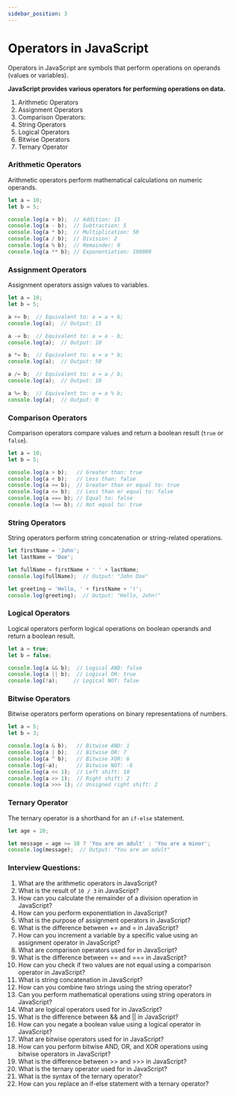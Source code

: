 ```yaml
---
sidebar_position: 3
---
```


# Operators in JavaScript

Operators in JavaScript are symbols that perform operations on operands (values or variables).

**JavaScript provides various operators for performing operations on data.**

1. Arithmetic Operators
2. Assignment Operators
3. Comparison Operators:
4. String Operators
5. Logical Operators
6. Bitwise Operators
7. Ternary Operator

### Arithmetic Operators

Arithmetic operators perform mathematical calculations on numeric operands.

```javascript
let a = 10;
let b = 5;

console.log(a + b);  // Addition: 15
console.log(a - b);  // Subtraction: 5
console.log(a * b);  // Multiplication: 50
console.log(a / b);  // Division: 2
console.log(a % b);  // Remainder: 0
console.log(a ** b); // Exponentiation: 100000
```

### Assignment Operators

Assignment operators assign values to variables.

```javascript
let a = 10;
let b = 5;

a += b;  // Equivalent to: a = a + b;
console.log(a);  // Output: 15

a -= b;  // Equivalent to: a = a - b;
console.log(a);  // Output: 10

a *= b;  // Equivalent to: a = a * b;
console.log(a);  // Output: 50

a /= b;  // Equivalent to: a = a / b;
console.log(a);  // Output: 10

a %= b;  // Equivalent to: a = a % b;
console.log(a);  // Output: 0
```

### Comparison Operators

Comparison operators compare values and return a boolean result (`true` or `false`).

```javascript
let a = 10;
let b = 5;

console.log(a > b);   // Greater than: true
console.log(a < b);   // Less than: false
console.log(a >= b);  // Greater than or equal to: true
console.log(a <= b);  // Less than or equal to: false
console.log(a === b); // Equal to: false
console.log(a !== b); // Not equal to: true
```

### String Operators

String operators perform string concatenation or string-related operations.

```javascript
let firstName = 'John';
let lastName = 'Doe';

let fullName = firstName + ' ' + lastName;
console.log(fullName);  // Output: "John Doe"

let greeting = 'Hello, ' + firstName + '!';
console.log(greeting);  // Output: "Hello, John!"
```

### Logical Operators

Logical operators perform logical operations on boolean operands and return a boolean result.

```javascript
let a = true;
let b = false;

console.log(a && b);  // Logical AND: false
console.log(a || b);  // Logical OR: true
console.log(!a);     // Logical NOT: false
```

### Bitwise Operators

Bitwise operators perform operations on binary representations of numbers.

```javascript
let a = 5;
let b = 3;

console.log(a & b);   // Bitwise AND: 1
console.log(a | b);   // Bitwise OR: 7
console.log(a ^ b);   // Bitwise XOR: 6
console.log(~a);      // Bitwise NOT: -6
console.log(a << 1);  // Left shift: 10
console.log(a >> 1);  // Right shift: 2
console.log(a >>> 1); // Unsigned right shift: 2
```

### Ternary Operator

The ternary operator is a shorthand for an `if-else` statement.

```javascript
let age = 20;

let message = age >= 18 ? 'You are an adult' : 'You are a minor';
console.log(message);  // Output: "You are an adult"
```

### Interview Questions:

1. What are the arithmetic operators in JavaScript?
2. What is the result of `10 / 3` in JavaScript?
3. How can you calculate the remainder of a division operation in JavaScript?
4. How can you perform exponentiation in JavaScript?
5. What is the purpose of assignment operators in JavaScript?
6. What is the difference between += and = in JavaScript?
7. How can you increment a variable by a specific value using an assignment operator in JavaScript?
8. What are comparison operators used for in JavaScript?
9. What is the difference between == and === in JavaScript?
10. How can you check if two values are not equal using a comparison operator in JavaScript?
11. What is string concatenation in JavaScript?
12. How can you combine two strings using the string operator?
13. Can you perform mathematical operations using string operators in JavaScript?
14. What are logical operators used for in JavaScript?
15. What is the difference between && and || in JavaScript?
16. How can you negate a boolean value using a logical operator in JavaScript?
17. What are bitwise operators used for in JavaScript?
18. How can you perform bitwise AND, OR, and XOR operations using bitwise operators in JavaScript?
19. What is the difference between >> and >>> in JavaScript?
20. What is the ternary operator used for in JavaScript?
21. What is the syntax of the ternary operator?
22. How can you replace an if-else statement with a ternary operator?
